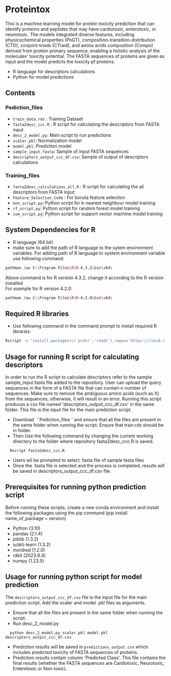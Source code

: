 # Proteintox 
This is a machine learning model for protein toxicity prediction that can identify proteins and peptides that may have cardiotoxic, enterotoxic, or neurotoxic. The models integrated diverse features, including physicochemical properties (PnGT), composition-transition-distribution (CTD), conjoint-triads (CTraid), and amino acids composition (Compo) derived from protein primary sequence, enabling a holistic analysis of the molecules' toxicity potential. The FASTA sequences of proteins are given as input and the model predicts the toxicity pf proteins.
* R language for descriptors calculations
* Python for model predictions

## Contents
### Pediction_files
- ```train_data.rds``` : Training Dataset 
- ```fasta2desc_ccc.R``` : R script for calculating the descriptors from FASTA input
- ```desc_2_model.py```: Main script to run predictions
- ```scaler.pkl```: Normalization model
- ```model.pkl```: Prediction model
- ```sample_input.fasta```: Sample of input FASTA sequences
- ```descriptors_output_ccc_df.csv```: Sample of output of descriptors calculations

### Training_files
- ```fasta2desc_calculations_all.R``` : R script for calculating the all descriptors from FASTA input
- ```Feature_Selection_Code``` : For boruta feature selection 
- ```knn_script.py```: Python script for k-nearest neighbour model training
- ```rf_script.py```: Python script for random forest model training
- ```svm_script.py```: Python script for support vector machine model training


## System Dependencies for R
* R language (64 bit) 
* make sure to add the path of R language to the sytem environment variables.
For adding path of R language to system environment variable use following command:                        
```bash
pathman /au C:\Program Files\R\R-4.3.2\bin\x64\
```                                                                               
Above command is for R version 4.3.2, change it according to the R version installed               
For example for R version 4.2.0:                                                       
```bash
pathman /au C:\Program Files\R\R-4.2.0\bin\x64\
```

## Required R libraries
* Use following command in the command prompt to install required R libraries:                                                         
```bash
Rscript -e "install.packages(c('protr','readr'),repos='https://cloud.r-project.org', dependencies=TRUE)"
```
## Usage for running R script for calculating descriptors
In order to run the R script to calculate descriptors refer to the sample sample_input.fasta file added to the repository. User can upload the query sequences in the form of a FASTA file that can contain n number of sequences. Make sure to remove the ambiguous amino acids (such as X) from the sequences; otherwise, it will result in an error. Running this script produces a csv file named 'descriptors_output_ccc_df.csv' in the same folder. This file is the input file for the main prediction script.
- Download ```Pediction_files`` and ensure that all the files are present in the same folder when running the script. Ensure that train.rds should be in folder.
- Then Use the following command by changing the current working directory to the folder where repository fasta2desc_ccc.R is saved.
```
  Rscript fasta2desc_ccc.R
```
- Users wil be prompted to select .fasta file of sample fasta files
- Once the .fasta file is selected and the process is completed, results will be saved in descriptors_output_ccc_df.csv file.

## Prerequisites for running python prediction script
Before running these scripts, create a new conda environment and install the following packages using the pip command (pip install name_of_package = version)
- Python (3.10)
- pandas (2.1.4)
- joblib (1.3.2)
- scikit-learn (1.3.2)
- mordred (1.2.0)
- rdkit (2023.9.4)
- numpy (1.23.5)

## Usage for running python script for model prediction
The ``descriptors_output_ccc_df.csv`` file is the input file for the main prediction script. Add the scaler and model .pkl files as arguments. 
- Ensure that all the files are present in the same folder when running the script.
- Run desc_2_model.py
```
  python desc_2_model.py scaler.pkl model.pkl descriptors_output_ccc_df.csv
```
- Prediction results will be saved in `predictions_output.csv` which includes predicted toxicity of FASTA sequences of proteins.
- Prediction results contain column 'Predicted Class'. This file contains the final results (whether the FASTA sequences  are Cardiotoxic, Neurotoxic, Enterotoxic or Non-toxic). 

